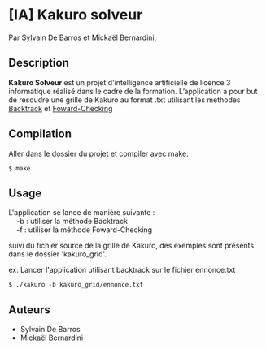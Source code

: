 # [IA] Kakuro solveur

Par Sylvain De Barros et Mickaël Bernardini.

## Description
**Kakuro Solveur** est un projet d'intelligence artificielle de licence 3 
informatique réalisé dans le cadre de la formation. L’application a pour but de 
résoudre une grille de Kakuro au format .txt utilisant les methodes 
[Backtrack](https://en.wikipedia.org/wiki/Backtracking) et 
[Foward-Checking](https://en.wikipedia.org/wiki/Look-ahead_(backtracking))

## Compilation

Aller dans le dossier du projet et compiler avec make:

```console
$ make
```

## Usage

L'application se lance de manière suivante :  
&nbsp;&nbsp;&nbsp;&nbsp;-b : utiliser la méthode Backtrack  
&nbsp;&nbsp;&nbsp;&nbsp;-f : utiliser la méthode Foward-Checking  

suivi du fichier source de la grille de Kakuro, des exemples sont présents dans 
le dossier 'kakuro_grid'.  

ex: Lancer l'application utilisant backtrack sur le fichier ennonce.txt
```console
$ ./kakuro -b kakuro_grid/ennonce.txt
```

## Auteurs

* Sylvain De Barros
* Mickaël Bernardini
